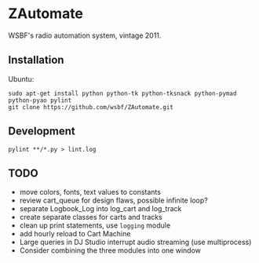 ZAutomate
=========

WSBF's radio automation system, vintage 2011.

## Installation

Ubuntu:

    sudo apt-get install python python-tk python-tksnack python-pymad python-pyao pylint
    git clone https://github.com/wsbf/ZAutomate.git

## Development

    pylint **/*.py > lint.log

## TODO

- move colors, fonts, text values to constants
- review cart_queue for design flaws, possible infinite loop?
- separate Logbook_Log into log_cart and log_track
- create separate classes for carts and tracks
- clean up print statements, use `logging` module
- add hourly reload to Cart Machine
- Large queries in DJ Studio interrupt audio streaming (use multiprocess)
- Consider combining the three modules into one window
